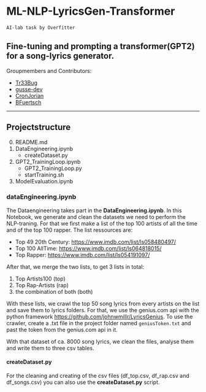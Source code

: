 # ML-NLP-LyricsGen-Transformer
`AI-lab task by Overfitter`

Fine-tuning and prompting a transformer(GPT2) for a song-lyrics generator.
---
Groupmembers and Contributors:
- [Tr33Bug](https://github.com/Tr33Bug)
- [gusse-dev](https://github.com/Gusse-dev)
- [CronJorian](https://github.com/CronJorian)
- [BFuertsch](https://github.com/BenJosh95)



---

## Projectstructure
0. README.md
1. DataEngineering.ipynb
    - createDataset.py
2.  GPT2_TrainingLoop.ipynb
    - GPT2_TrainingLoop.py
    - startTraining.sh
3. ModelEvaluation.ipynb



### dataEngineering.ipynb

The Dataengineering takes part in the **DataEngineering.ipynb**. In this Notebook, we generate and clean the datasets we need to perform the NLP-traning. For that we first make a list of the top 100 artists of all the time and of the top 100 rapper. The list ressources are: 
- Top 49 20th Century: https://www.imdb.com/list/ls058480497/
- Top 100 AllTime: https://www.imdb.com/list/ls064818015/
- Top Rapper: https://www.imdb.com/list/ls054191097/

After that, we merge the two lists, to get 3 lists in total:
1. Top Artists100 (top)
2. Top Rap-Artists (rap)
3. the combination of both (both)

With these lists, we crawl the top 50 song lyrics from every artists on the list and save them to lyrics folders. For that, we use the genius.com api with the python framework https://github.com/johnwmillr/LyricsGenius. 
To use the crawler, create a .txt file in the project folder named `geniusToken.txt` and past the token from the genius.com api in it.  

With that dataset of ca. 8000 song lyrics, we clean the files, analyse them and write them to three csv tables. 

#### createDataset.py

For the cleaning and creating of the csv files (df_top.csv, df_rap.csv and df_songs.csv) you can also use the **createDataset.py** script.

